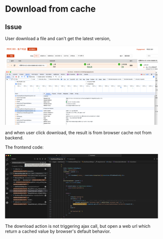 # Download from cache

## Issue

User download a file and can't get the latest version,

![Get content from cache](./pic/frombrowser.png)

and when user click download, the result is from browser cache not from backend.

The frontend code:

![Code](./pic/code.png)

The download action is not triggering ajax call, but open a web url which return a cached value by browser's default behavior.
